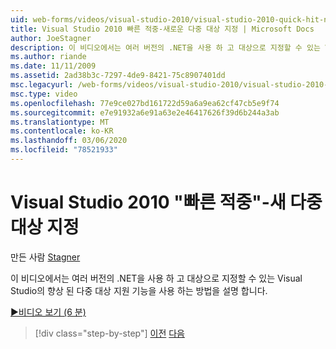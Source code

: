 ```yaml
---
uid: web-forms/videos/visual-studio-2010/visual-studio-2010-quick-hit-new-multi-targeting
title: Visual Studio 2010 빠른 적중-새로운 다중 대상 지정 | Microsoft Docs
author: JoeStagner
description: 이 비디오에서는 여러 버전의 .NET을 사용 하 고 대상으로 지정할 수 있는 Visual Studio의 향상 된 다중 대상 지원 기능을 사용 하는 방법을 설명 합니다.
ms.author: riande
ms.date: 11/11/2009
ms.assetid: 2ad38b3c-7297-4de9-8421-75c8907401dd
msc.legacyurl: /web-forms/videos/visual-studio-2010/visual-studio-2010-quick-hit-new-multi-targeting
msc.type: video
ms.openlocfilehash: 77e9ce027bd161722d59a6a9ea62cf47cb5e9f74
ms.sourcegitcommit: e7e91932a6e91a63e2e46417626f39d6b244a3ab
ms.translationtype: MT
ms.contentlocale: ko-KR
ms.lasthandoff: 03/06/2020
ms.locfileid: "78521933"
---
```

# <a name="visual-studio-2010-quick-hit---new-multi-targeting"></a>Visual Studio 2010 "빠른 적중"-새 다중 대상 지정

만든 사람 [Stagner](https://github.com/JoeStagner)

이 비디오에서는 여러 버전의 .NET을 사용 하 고 대상으로 지정할 수 있는 Visual Studio의 향상 된 다중 대상 지원 기능을 사용 하는 방법을 설명 합니다.

[&#9654;비디오 보기 (6 분)](https://channel9.msdn.com/Blogs/ASP-NET-Site-Videos/visual-studio-2010-quick-hit-new-multi-targeting)

> [!div class="step-by-step"]
> [이전](visual-studio-2010-quick-hit-new-web-project-template.md)
> [다음](visual-studio-2010-quick-hit-websites-instead-of-web-projects.md)
